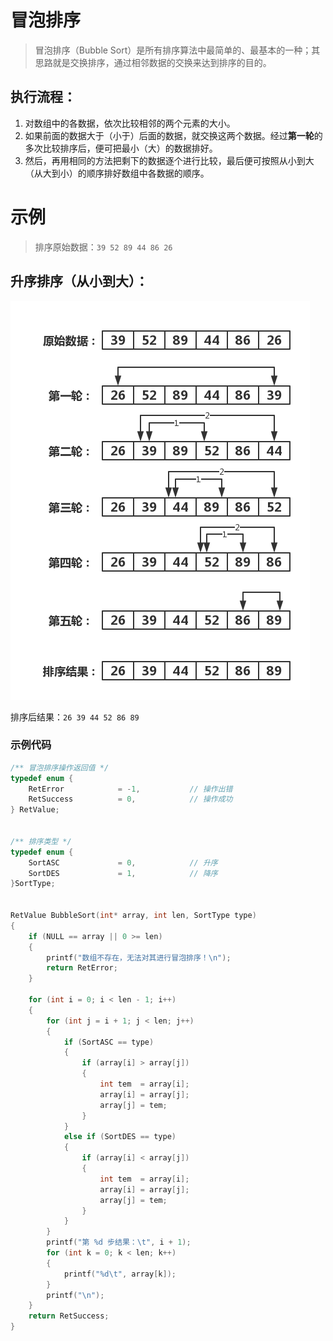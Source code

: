# 冒泡排序
> 冒泡排序（Bubble Sort）是所有排序算法中最简单的、最基本的一种；其思路就是交换排序，通过相邻数据的交换来达到排序的目的。

## 执行流程：
1. 对数组中的各数据，依次比较相邻的两个元素的大小。
2. 如果前面的数据大于（小于）后面的数据，就交换这两个数据。经过**第一轮**的多次比较排序后，便可把最小（大）的数据排好。
3. 然后，再用相同的方法把剩下的数据逐个进行比较，最后便可按照从小到大（从大到小）的顺序排好数组中各数据的顺序。

# 示例
> 排序原始数据：`39 52 89 44 86 26 `

## 升序排序（从小到大）：
![冒泡排序](BubbleSort.png)

排序后结果：`26 39 44 52 86 89`

### 示例代码
``` C
/** 冒泡排序操作返回值 */
typedef enum {
    RetError            = -1,           // 操作出错
    RetSuccess          = 0,            // 操作成功
} RetValue;


/** 排序类型 */
typedef enum {
    SortASC             = 0,            // 升序
    SortDES             = 1,            // 降序
}SortType;


RetValue BubbleSort(int* array, int len, SortType type)
{
    if (NULL == array || 0 >= len)
    {
        printf("数组不存在，无法对其进行冒泡排序！\n");
        return RetError;
    }
    
    for (int i = 0; i < len - 1; i++)
    {
        for (int j = i + 1; j < len; j++)
        {
            if (SortASC == type)
            {
                if (array[i] > array[j])
                {
                    int tem  = array[i];
                    array[i] = array[j];
                    array[j] = tem;
                }
            }
            else if (SortDES == type)
            {
                if (array[i] < array[j])
                {
                    int tem  = array[i];
                    array[i] = array[j];
                    array[j] = tem;
                }
            }
        }
        printf("第 %d 步结果：\t", i + 1);
        for (int k = 0; k < len; k++)
        {
            printf("%d\t", array[k]);
        }
        printf("\n");
    }
    return RetSuccess;
}
```